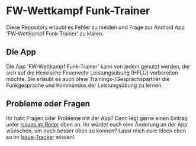 # FW-Wettkampf Funk-Trainer
Diese Repository erlaubt es Fehler zu melden und Frage zur Android App 'FW-Wettkampf Funk-Trainer' zu klären.

## Die App
Die App 'FW-Wettkampf Funk-Trainer' kann von jedem genutzt werden, der sich auf die Hessische Feuerwehr Leistungsübung (HFLÜ) vorbereiten möchte. Sie erlaubt es auch ohne Trainings-/Gesprächspartner die Funkgespräche und Kommandos der Leistungsübung zu lernen.

## Probleme oder Fragen
Ihr habt Fragen oder Probleme mit der App? Dann legt gerne einen Eintrag unter [Issues im Reiter](https://github.com/questmaster/FW-Wettkampf-Funk-Trainer/issues) oben an.
Ihr würdet euch eine Änderung an der App wünschen, um noch besser üben zu können? Lasst mich eure Ideen eben so im [Issue-Tracker](https://github.com/questmaster/FW-Wettkampf-Funk-Trainer/issues) wissen!


